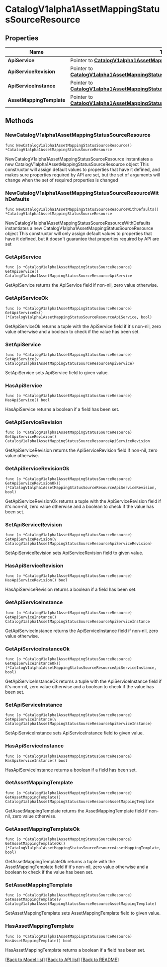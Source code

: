 # CatalogV1alpha1AssetMappingStatusSourceResource

## Properties

Name | Type | Description | Notes
------------ | ------------- | ------------- | -------------
**ApiService** | Pointer to [**CatalogV1alpha1AssetMappingStatusSourceResourceApiService**](CatalogV1alpha1AssetMappingStatusSourceResourceApiService.md) |  | [optional] 
**ApiServiceRevision** | Pointer to [**CatalogV1alpha1AssetMappingStatusSourceResourceApiServiceRevision**](CatalogV1alpha1AssetMappingStatusSourceResourceApiServiceRevision.md) |  | [optional] 
**ApiServiceInstance** | Pointer to [**CatalogV1alpha1AssetMappingStatusSourceResourceApiServiceInstance**](CatalogV1alpha1AssetMappingStatusSourceResourceApiServiceInstance.md) |  | [optional] 
**AssetMappingTemplate** | Pointer to [**CatalogV1alpha1AssetMappingStatusSourceResourceAssetMappingTemplate**](CatalogV1alpha1AssetMappingStatusSourceResourceAssetMappingTemplate.md) |  | [optional] 

## Methods

### NewCatalogV1alpha1AssetMappingStatusSourceResource

`func NewCatalogV1alpha1AssetMappingStatusSourceResource() *CatalogV1alpha1AssetMappingStatusSourceResource`

NewCatalogV1alpha1AssetMappingStatusSourceResource instantiates a new CatalogV1alpha1AssetMappingStatusSourceResource object
This constructor will assign default values to properties that have it defined,
and makes sure properties required by API are set, but the set of arguments
will change when the set of required properties is changed

### NewCatalogV1alpha1AssetMappingStatusSourceResourceWithDefaults

`func NewCatalogV1alpha1AssetMappingStatusSourceResourceWithDefaults() *CatalogV1alpha1AssetMappingStatusSourceResource`

NewCatalogV1alpha1AssetMappingStatusSourceResourceWithDefaults instantiates a new CatalogV1alpha1AssetMappingStatusSourceResource object
This constructor will only assign default values to properties that have it defined,
but it doesn't guarantee that properties required by API are set

### GetApiService

`func (o *CatalogV1alpha1AssetMappingStatusSourceResource) GetApiService() CatalogV1alpha1AssetMappingStatusSourceResourceApiService`

GetApiService returns the ApiService field if non-nil, zero value otherwise.

### GetApiServiceOk

`func (o *CatalogV1alpha1AssetMappingStatusSourceResource) GetApiServiceOk() (*CatalogV1alpha1AssetMappingStatusSourceResourceApiService, bool)`

GetApiServiceOk returns a tuple with the ApiService field if it's non-nil, zero value otherwise
and a boolean to check if the value has been set.

### SetApiService

`func (o *CatalogV1alpha1AssetMappingStatusSourceResource) SetApiService(v CatalogV1alpha1AssetMappingStatusSourceResourceApiService)`

SetApiService sets ApiService field to given value.

### HasApiService

`func (o *CatalogV1alpha1AssetMappingStatusSourceResource) HasApiService() bool`

HasApiService returns a boolean if a field has been set.

### GetApiServiceRevision

`func (o *CatalogV1alpha1AssetMappingStatusSourceResource) GetApiServiceRevision() CatalogV1alpha1AssetMappingStatusSourceResourceApiServiceRevision`

GetApiServiceRevision returns the ApiServiceRevision field if non-nil, zero value otherwise.

### GetApiServiceRevisionOk

`func (o *CatalogV1alpha1AssetMappingStatusSourceResource) GetApiServiceRevisionOk() (*CatalogV1alpha1AssetMappingStatusSourceResourceApiServiceRevision, bool)`

GetApiServiceRevisionOk returns a tuple with the ApiServiceRevision field if it's non-nil, zero value otherwise
and a boolean to check if the value has been set.

### SetApiServiceRevision

`func (o *CatalogV1alpha1AssetMappingStatusSourceResource) SetApiServiceRevision(v CatalogV1alpha1AssetMappingStatusSourceResourceApiServiceRevision)`

SetApiServiceRevision sets ApiServiceRevision field to given value.

### HasApiServiceRevision

`func (o *CatalogV1alpha1AssetMappingStatusSourceResource) HasApiServiceRevision() bool`

HasApiServiceRevision returns a boolean if a field has been set.

### GetApiServiceInstance

`func (o *CatalogV1alpha1AssetMappingStatusSourceResource) GetApiServiceInstance() CatalogV1alpha1AssetMappingStatusSourceResourceApiServiceInstance`

GetApiServiceInstance returns the ApiServiceInstance field if non-nil, zero value otherwise.

### GetApiServiceInstanceOk

`func (o *CatalogV1alpha1AssetMappingStatusSourceResource) GetApiServiceInstanceOk() (*CatalogV1alpha1AssetMappingStatusSourceResourceApiServiceInstance, bool)`

GetApiServiceInstanceOk returns a tuple with the ApiServiceInstance field if it's non-nil, zero value otherwise
and a boolean to check if the value has been set.

### SetApiServiceInstance

`func (o *CatalogV1alpha1AssetMappingStatusSourceResource) SetApiServiceInstance(v CatalogV1alpha1AssetMappingStatusSourceResourceApiServiceInstance)`

SetApiServiceInstance sets ApiServiceInstance field to given value.

### HasApiServiceInstance

`func (o *CatalogV1alpha1AssetMappingStatusSourceResource) HasApiServiceInstance() bool`

HasApiServiceInstance returns a boolean if a field has been set.

### GetAssetMappingTemplate

`func (o *CatalogV1alpha1AssetMappingStatusSourceResource) GetAssetMappingTemplate() CatalogV1alpha1AssetMappingStatusSourceResourceAssetMappingTemplate`

GetAssetMappingTemplate returns the AssetMappingTemplate field if non-nil, zero value otherwise.

### GetAssetMappingTemplateOk

`func (o *CatalogV1alpha1AssetMappingStatusSourceResource) GetAssetMappingTemplateOk() (*CatalogV1alpha1AssetMappingStatusSourceResourceAssetMappingTemplate, bool)`

GetAssetMappingTemplateOk returns a tuple with the AssetMappingTemplate field if it's non-nil, zero value otherwise
and a boolean to check if the value has been set.

### SetAssetMappingTemplate

`func (o *CatalogV1alpha1AssetMappingStatusSourceResource) SetAssetMappingTemplate(v CatalogV1alpha1AssetMappingStatusSourceResourceAssetMappingTemplate)`

SetAssetMappingTemplate sets AssetMappingTemplate field to given value.

### HasAssetMappingTemplate

`func (o *CatalogV1alpha1AssetMappingStatusSourceResource) HasAssetMappingTemplate() bool`

HasAssetMappingTemplate returns a boolean if a field has been set.


[[Back to Model list]](../README.md#documentation-for-models) [[Back to API list]](../README.md#documentation-for-api-endpoints) [[Back to README]](../README.md)


